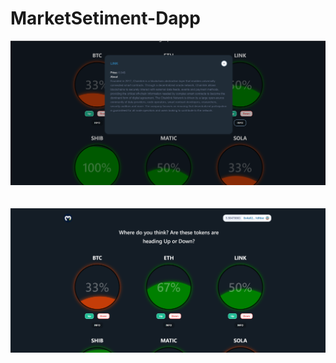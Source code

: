 # MarketSetiment-Dapp

<img src=".//img/firstDapp.png">
<br/>
<br/>
<br/>
<img src=".//img/firstDapp2.png">
